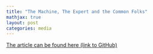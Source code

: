 ```yaml
---
title: "The Machine, The Expert and the Common Folks"
mathjax: true
layout: post
categories: media
---
```


[The article can be found here (link to GitHub)](/assets/pdfs/machexpfolk.pdf)
